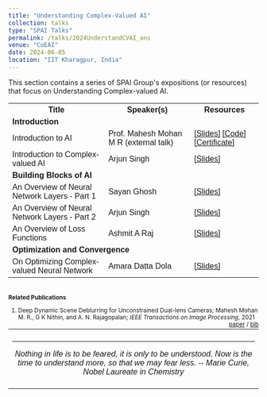 ```yaml
---
title: "Understanding Complex-Valued AI" 
collection: talks
type: "SPAI Talks"
permalink: /talks/2024UnderstandCVAI_ons
venue: "CoEAI"
date: 2024-06-05
location: "IIT Kharagpur, India"
---
```

<p style="text-align:left;">
   This section contains a series of SPAI Group's expositions (or resources) that focus on Understanding Complex-valued AI. 
</p>
<html>
<head>
<style>
table {
  font-family: arial, sans-serif;
  border-collapse: collapse;
  width: 100%;
}

td[colspan]:not([colspan="1"]) {
    text-align: center;
}

td, th {
  border: 1px solid #dddddd;
  text-align: left;
  padding: 8px;
}

tr:nth-child(even) {
  background-color: #dddddd;
}
</style>
</head>
<body>
<table>
  <tr>
    <th>Title</th>
    <th>Speaker(s)</th>
    <th>Resources</th>
  </tr>
     <tr>
    <td colspan="3"><b>Introduction </b></td>
  </tr>
    <tr>
    <td>Introduction to AI </td>
    <td>Prof. Mahesh Mohan M R (external talk)</td>
    <td><a href="https://drive.google.com/file/d/1kevGh51HB9SfIdIvf1FI_iLfbFb0NHSY/view?usp=sharing">&#91;Slides&#93;</a> <a href="https://drive.google.com/drive/folders/1YGLtKzn3rYqXOcBymEac3LWsVdoT8t7d?usp=sharing">&#91;Code&#93;</a> <a href="https://drive.google.com/file/d/1GPjbbDAQqjH-cN5zMt5HKg6DtVpsw3M5/view?usp=sharinghttps://drive.google.com/file/d/1GPjbbDAQqjH-cN5zMt5HKg6DtVpsw3M5/view?usp=sharing">&#91;Certificate&#93;</a> </td>
  </tr>
     <tr>
    <td>Introduction to Complex-valued AI </td>
    <td>Arjun Singh </td>
    <td><a href="https://drive.google.com/file/d/1MVVTWDiNTm3zxxeKHDaeyJBH2H_kEdxE/view?usp=sharing">&#91;Slides&#93;</a></td>
  </tr>
     <tr>
    <td colspan="3"><b>Building Blocks  of AI </b></td>
  </tr>
  
   <tr>
    <td>An Overview of Neural Network Layers - Part 1 </td>
    <td>Sayan Ghosh </td>
    <td><a href="https://drive.google.com/file/d/1Vv6Og2Y4VU51vY68crSUVlvwb83Z5Z52/view?usp=sharing">&#91;Slides&#93;</a></td>
  </tr>
   <tr>
    <td>An Overview of Neural Network Layers - Part 2 </td>
    <td>Arjun Singh </td>
    <td><a href="https://drive.google.com/file/d/1ipGujkfXBvvMR-HqPXLVepyTSzkU0x_i/view?usp=sharing">&#91;Slides&#93;</a></td>
  </tr>
   <tr>
    <td>An Overview of  Loss Functions</td>
    <td>Ashmit A Raj </td>
    <td><a href="https://drive.google.com/file/d/1omyghOA_I02dJvg2sNRtn583CZSXVO6E/view?usp=sharing">&#91;Slides&#93;</a></td>
  </tr>
    <tr>
    <td colspan="3"><b>Optimization and Convergence</b></td>
  </tr>
    <tr>
    <td>On Optimizing Complex-valued Neural Network</td>
    <td>Amara Datta Dola </td>
    <td><a href="https://drive.google.com/file/d/1xkGMnrILh7PG91RFmpo-UvuPIyKZdsfX/view?usp=sharing">&#91;Slides&#93;</a></td>
  </tr>
</table>
   <br>

   <small>
       <strong>Related Publications</strong> 
<ol>
                <li> 
                  Deep Dynamic Scene Deblurring for Unconstrained Dual-lens Cameras; 
              Mahesh Mohan M. R.,
              G K Nithin, and 
              A. N. Rajagopalan;
              <em>IEEE Transactions on Image Processing</em>, 2021 
                   <span style="float:right;">
        <a href="../files/tip_ons.pdf">paper</a> /
              <a href="../files/tip_ons_bib.txt">bib</a>
    </span>
                </li>
              </ol>
   </small>
<table style="width:100%;border:0px;border-spacing:0px;border-collapse:collapse;margin-right:auto;margin-left:auto;"><tbody>
            <tr>
            <td style="padding:8px;width:100%;vertical-align:middle;border:0px">
                 <p>
<hr>
<center>
<i>Nothing in life is to be feared, it is only to be understood. Now is the time to understand more, so that we may fear less. -- Marie Curie, Nobel Laureate in Chemistry </i>

</center>
              </p>
            </td>
          </tr>

</tbody></table>
</body>
</html>

